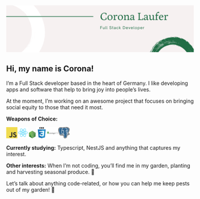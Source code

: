 ![Header](./assets/corona-banner.png "Header")


## Hi, my name is Corona!
<p>
I’m a Full Stack developer based in the heart of Germany. I like developing apps and software that help to bring joy into people’s lives.

At the moment, I’m working on an awesome project that focuses on bringing social equity to those that need it most.

<p>

**Weapons of Choice:**

<img height="30" src="https://raw.githubusercontent.com/github/explore/80688e429a7d4ef2fca1e82350fe8e3517d3494d/topics/javascript/javascript.png"><img height="30" src="https://raw.githubusercontent.com/github/explore/80688e429a7d4ef2fca1e82350fe8e3517d3494d/topics/react/react.png"><img height="20" src="https://raw.githubusercontent.com/github/explore/80688e429a7d4ef2fca1e82350fe8e3517d3494d/topics/nodejs/nodejs.png"><img height="30" src="https://raw.githubusercontent.com/github/explore/80688e429a7d4ef2fca1e82350fe8e3517d3494d/topics/css/css.png"><img height="30" src="https://raw.githubusercontent.com/github/explore/80688e429a7d4ef2fca1e82350fe8e3517d3494d/topics/mongodb/mongodb.png"><img height="30" src="https://raw.githubusercontent.com/github/explore/80688e429a7d4ef2fca1e82350fe8e3517d3494d/topics/postgresql/postgresql.png">



**Currently studying:**
Typescript, NestJS and anything that captures my interest.



**Other interests:**
When I’m not coding, you’ll find me in my garden, planting and harvesting seasonal produce. :tomato:

Let’s talk about anything code-related, or how you can help me keep pests out of my garden! :bug:



